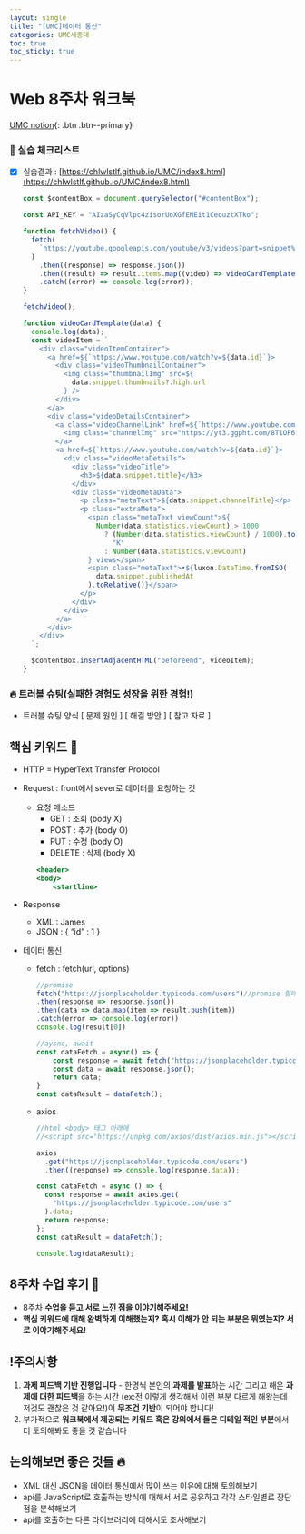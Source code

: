 ```yaml
---
layout: single
title: "[UMC]데이터 통신"
categories: UMC세종대
toc: true
toc_sticky: true
---
```


# Web 8주차 워크북

[UMC notion](https://lowly-mochi-a51.notion.site/[UMC]in-89620cd2e81e4f458be25e418d9bdec9){: .btn .btn--primary}

### 📝 실습 체크리스트

- [x] 실습결과 : [https://chlwlstlf.github.io/UMC/index8.html](https://chlwlstlf.github.io/UMC/index8.html)

  ```jsx
  const $contentBox = document.querySelector("#contentBox");

  const API_KEY = "AIzaSyCqVlpc4zisorUoXGfENEit1CeouztXTko";

  function fetchVideo() {
    fetch(
      `https://youtube.googleapis.com/youtube/v3/videos?part=snippet%2C%20statistics&chart=mostPopular&maxResults=100&regionCode=kr&key=${API_KEY}`
    )
      .then((response) => response.json())
      .then((result) => result.items.map((video) => videoCardTemplate(video)))
      .catch((error) => console.log(error));
  }

  fetchVideo();

  function videoCardTemplate(data) {
    console.log(data);
    const videoItem = `
      <div class="videoItemContainer">
        <a href=${`https://www.youtube.com/watch?v=${data.id}`}>
          <div class="videoThumbnailContainer">
            <img class="thumbnailImg" src=${
              data.snippet.thumbnails?.high.url
            } />
          </div>
        </a>
        <div class="videoDetailsContainer">
          <a class="videoChannelLink" href=${`https://www.youtube.com/channel/${data.snippet.channelId}`}>
            <img class="channelImg" src="https://yt3.ggpht.com/8T1OF6XdiT2t5fjitlxh5KzcrqSsTbrEUxCF0JOM_fCKgWCenl0X8lvmv6NGmLVDSVsP4wZvwQ=s68-c-k-c0x00ffffff-no-rj" />
          </a>
          <a href=${`https://www.youtube.com/watch?v=${data.id}`}>
            <div class="videoMetaDetails">
              <div class="videoTitle">
                <h3>${data.snippet.title}</h3>
              </div>
              <div class="videoMetaData">
                <p class="metaText">${data.snippet.channelTitle}</p>
                <p class="extraMeta">
                  <span class="metaText viewCount">${
                    Number(data.statistics.viewCount) > 1000
                      ? (Number(data.statistics.viewCount) / 1000).toFixed(0) +
                        "K"
                      : Number(data.statistics.viewCount)
                  } views</span>
                  <span class="metaText">•${luxon.DateTime.fromISO(
                    data.snippet.publishedAt
                  ).toRelative()}</span>
                </p>
              </div>
            </div>
          </a>
        </div>
      </div>
    `;

    $contentBox.insertAdjacentHTML("beforeend", videoItem);
  }
  ```

### 🔥 트러블 슈팅(실패한 경험도 성장을 위한 경험!)

- 트러블 슈팅 양식
  [ 문제 원인 ]
  [ 해결 방안 ]
  [ 참고 자료 ]

## 핵심 키워드 🎯

- HTTP = HyperText Transfer Protocol

- Request : front에서 sever로 데이터를 요청하는 것
  - 요청 메소드
    - GET : 조회 (body X)
    - POST : 추가 (body O)
    - PUT : 수정 (body O)
    - DELETE : 삭제 (body X)
    ```jsx
    <header>
    <body>
    	<startline>
    ```
- Response

  - XML : <name>James</name>
  - JSON : { “id” : 1 }

- 데이터 통신

  - fetch : fetch(url, options)

    ```jsx
    //promise
    fetch("https://jsonplaceholder.typicode.com/users")//promise 형태
    .then(response => response.json())
    .then(data => data.map(item => result.push(item))
    .catch(error => console.log(error))
    console.log(result[0])

    //aysnc, await
    const dataFetch = async() => {
    	const response = await fetch("https://jsonplaceholder.typicode.com/users");
    	const data = await response.json();
    	return data;
    }
    const dataResult = dataFetch();
    ```

  - axios

    ```jsx
    //html <body> 태그 아래에
    //<script src="https://unpkg.com/axios/dist/axios.min.js"></script> 추가

    axios
      .get("https://jsonplaceholder.typicode.com/users")
      .then((response) => console.log(response.data));

    const dataFetch = async () => {
      const response = await axios.get(
        "https://jsonplaceholder.typicode.com/users"
      ).data;
      return response;
    };
    const dataResult = dataFetch();

    console.log(dataResult);
    ```

## 8주차 수업 후기 📢

- 8주차 **수업을 듣고 서로 느낀 점을 이야기해주세요!**
- **핵심 키워드에 대해 완벽하게 이해했는지? 혹시 이해가 안 되는 부분은 뭐였는지?
  서로 이야기해주세요!**

## !주의사항

1. **과제 피드백 기반 진행입니다** - 한명씩 본인의 **과제를 발표**하는 시간 그리고 해온 **과제에 대한 피드백**을 하는 시간 (ex:전 이렇게 생각해서 이런 부분 다르게 해왔는데 저것도 괜찮은 것 같아요!)이 **무조건 기반**이 되어야 합니다!
2. 부가적으로 **워크북에서 제공되는 키워드 혹은 강의에서 들은 디테일 적인 부분**에서 더 토의해봐도 좋을 것 같습니다

## 논의해보면 좋은 것들 🔥

- XML 대신 JSON을 데이터 통신에서 많이 쓰는 이유에 대해 토의해보기
- api를 JavaScript로 호출하는 방식에 대해서 서로 공유하고 각각 스타일별로 장단점을 분석해보기
- api를 호출하는 다른 라이브러리에 대해서도 조사해보기
